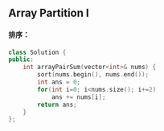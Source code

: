 ## Array Partition I

#### 排序：

```c++
class Solution {
public:
    int arrayPairSum(vector<int>& nums) {
        sort(nums.begin(), nums.end());
        int ans = 0;
        for(int i=0; i<nums.size(); i+=2)
            ans += nums[i];
        return ans;
    }
};
```

